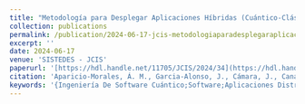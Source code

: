 ```yaml
---
title: "Metodología para Desplegar Aplicaciones Híbridas (Cuántico-Clásicas)"
collection: publications
permalink: /publication/2024-06-17-jcis-metodologiaparadesplegaraplicacioneshibridas
excerpt: ''
date: 2024-06-17
venue: 'SISTEDES - JCIS'
paperurl: '[https://hdl.handle.net/11705/JCIS/2024/34](https://hdl.handle.net/11705/JCIS/2024/34)'
citation: 'Aparicio-Morales, Á. M., Garcia-Alonso, J., Cámara, J., Canal, C., Murillo, J. M.: Metodología para Desplegar Aplicaciones Híbridas (Cuántico-Clásicas). In: Resinas, M. (ed.) Actas de las XIX Jornadas de Ciencia e Ingeniería de Servicios (JCIS 2024). Sistedes (2024). https://hdl.handle.net/11705/JCIS/2024/34'
keywords: '{Ingeniería De Software Cuántico;Software;Aplicaciones Distribuidas;Model Checking Probabilístico}'
---
```

